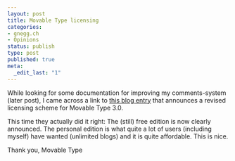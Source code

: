 ```yaml
---
layout: post
title: Movable Type licensing
categories:
- gnegg.ch
- Opinions
status: publish
type: post
published: true
meta:
  _edit_last: "1"
---
```

<p>While looking for some documentation for improving my comments-system (later post),  I came across a link to <a href="http://www.sixapart.com/log/2004/06/announcing_pric.shtml">this blog entry</a> that announces a revised licensing scheme for Movable Type 3.0.</p>
<p>This time they actually did it right: The (still) free edition is now clearly announced. The personal edition is what quite a lot of users (including myself) have wanted (unlimited blogs) and it is quite affordable. This is nice.
</p>
<p>Thank you, Movable Type</p>
